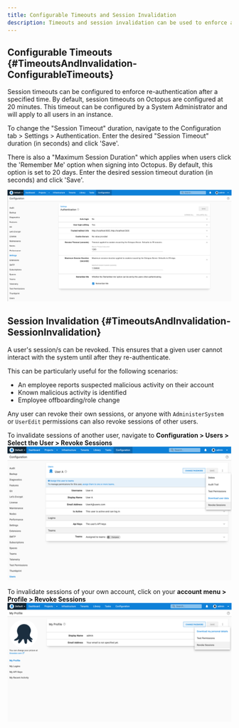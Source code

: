 ```yaml
---
title: Configurable Timeouts and Session Invalidation
description: Timeouts and session invalidation can be used to enforce a user to re-authenticate.
---
```


## Configurable Timeouts {#TimeoutsAndInvalidation-ConfigurableTimeouts}
Session timeouts can be configured to enforce re-authentication after a specified time. By default, session timeouts on Octopus are configured at 20 minutes. This timeout can be configured by a System Administrator and will apply to all users in an instance.

To change the "Session Timeout" duration, navigate to the Configuration tab > Settings > Authentication. Enter the desired "Session Timeout" duration (in seconds) and click 'Save'.

There is also a "Maximum Session Duration" which applies when users click the 'Remember Me' option when signing into Octopus. By default, this option is set to 20 days. Enter the desired session timeout duration (in seconds) and click 'Save'.

![Configurable Timeout Image](/docs/security/users-and-teams/images/configurable-timeout.png "width=1000")

## Session Invalidation {#TimeoutsAndInvalidation-SessionInvalidation}
A user's session/s can be revoked. This ensures that a given user cannot interact with the system until after they re-authenticate. 

This can be particularly useful for the following scenarios: 
- An employee reports suspected malicious activity on their account
- Known malicious activity is identified
- Employee offboarding/role change

Any user can revoke their own sessions, or anyone with `AdministerSystem` or `UserEdit` permissions can also revoke sessions of other users.

To invalidate sessions of another user, navigate to **Configuration > Users > Select the User > Revoke Sessions**
![Session invalidation of your account](/docs/security/users-and-teams/images/session-invalidation-admin.png "width=1000")

To invalidate sessions of your own account, click on your **account menu > Profile > Revoke Sessions**
![Session invalidation of your account](/docs/security/users-and-teams/images/session-invalidation-profile.png "width=1000")